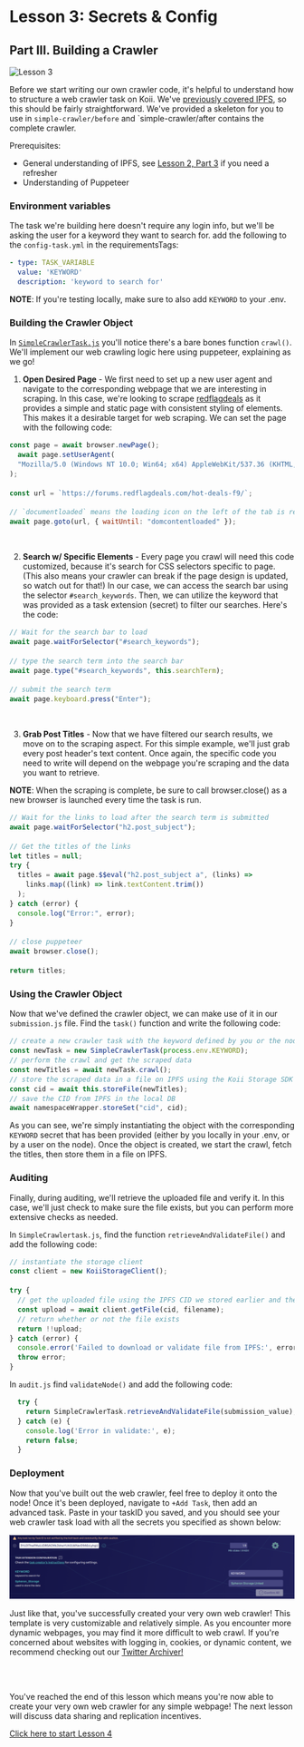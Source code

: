 # Lesson 3: Secrets & Config

## Part III. Building a Crawler

![Lesson 3](https://github.com/koii-network/ezsandbox/assets/66934242/5cc14e75-0c0a-4625-b809-dc12af7d49a1)

Before we start writing our own crawler code, it's helpful to understand how to structure a web crawler task on Koii. We've [previously covered IPFS](../Lesson%202/PartIII.md), so this should be fairly straightforward. We've provided a skeleton for you to use in `simple-crawler/before` and `simple-crawler/after contains the complete crawler.

Prerequisites:

- General understanding of IPFS, see [Lesson 2, Part 3](../Lesson%202/PartIII.md) if you need a refresher
- Understanding of Puppeteer

### Environment variables

The task we're building here doesn't require any login info, but we'll be asking the user for a keyword they want to search for. add the following to the `config-task.yml` in the requirementsTags:

```yaml
- type: TASK_VARIABLE
  value: 'KEYWORD'
  description: 'keyword to search for'
```

**NOTE**: If you're testing locally, make sure to also add `KEYWORD` to your .env.

### Building the Crawler Object

In [`SimpleCrawlerTask.js`](./simple-crawler/before/crawler/SimpleCrawlerTask.js) you'll notice there's a bare bones function `crawl()`. We'll implement our web crawling logic here using puppeteer, explaining as we go!

1. **Open Desired Page** - We first need to set up a new user agent and navigate to the corresponding webpage that we are interesting in scraping. In this case, we're looking to scrape [redflagdeals](https://forums.redflagdeals.com/hot-deals-f9/`) as it provides a simple and static page with consistent styling of elements. This makes it a desirable target for web scraping. We can set the page with the following code:

```javascript
const page = await browser.newPage();
  await page.setUserAgent(
  "Mozilla/5.0 (Windows NT 10.0; Win64; x64) AppleWebKit/537.36 (KHTML, like Gecko) Chrome/87.0.4280.88 Safari/537.36"
);

const url = `https://forums.redflagdeals.com/hot-deals-f9/`;

// `documentloaded` means the loading icon on the left of the tab is resolved
await page.goto(url, { waitUntil: "domcontentloaded" });
```

<br>

2. **Search w/ Specific Elements** - Every page you crawl will need this code customized, because it's search for CSS selectors specific to page. (This also means your crawler can break if the page design is updated, so watch out for that!) In our case, we can access the search bar using the selector `#search_keywords`. Then, we can utilize the keyword that was provided as a task extension (secret) to filter our searches. Here's the code:

```javascript
// Wait for the search bar to load
await page.waitForSelector("#search_keywords");

// type the search term into the search bar
await page.type("#search_keywords", this.searchTerm);

// submit the search term
await page.keyboard.press("Enter");
```

<br>

3. **Grab Post Titles** - Now that we have filtered our search results, we move on to the scraping aspect. For this simple example, we'll just grab every post header's text content. Once again, the specific code you need to write will depend on the webpage you're scraping and the data you want to retrieve.

**NOTE**: When the scraping is complete, be sure to call browser.close() as a new browser is launched every time the task is run.

```javascript
// Wait for the links to load after the search term is submitted
await page.waitForSelector("h2.post_subject");

// Get the titles of the links
let titles = null;
try {
  titles = await page.$$eval("h2.post_subject a", (links) =>
    links.map((link) => link.textContent.trim())
  );
} catch (error) {
  console.log("Error:", error);
}

// close puppeteer
await browser.close();

return titles;
```

### Using the Crawler Object

Now that we've defined the crawler object, we can make use of it in our `submission.js` file. Find the `task()` function and write the following code:

```javascript
// create a new crawler task with the keyword defined by you or the node user
const newTask = new SimpleCrawlerTask(process.env.KEYWORD);
// perform the crawl and get the scraped data
const newTitles = await newTask.crawl();
// store the scraped data in a file on IPFS using the Koii Storage SDK
const cid = await this.storeFile(newTitles);
// save the CID from IPFS in the local DB
await namespaceWrapper.storeSet("cid", cid);
```

As you can see, we're simply instantiating the object with the corresponding `KEYWORD` secret that has been provided (either by you locally in your .env, or by a user on the node). Once the object is created, we start the crawl, fetch the titles, then store them in a file on IPFS.

### Auditing

Finally, during auditing, we'll retrieve the uploaded file and verify it. In this case, we'll just check to make sure the file exists, but you can perform more extensive checks as needed.

In `SimpleCrawlertask.js`, find the function `retrieveAndValidateFile()` and add the following code:

```javascript
// instantiate the storage client
const client = new KoiiStorageClient();

try {
  // get the uploaded file using the IPFS CID we stored earlier and the filename (in this case, `dealsData.json`)
  const upload = await client.getFile(cid, filename);
  // return whether or not the file exists
  return !!upload;
} catch (error) {
  console.error('Failed to download or validate file from IPFS:', error);
  throw error;
}
```

In `audit.js` find `validateNode()` and add the following code:

```javascript
  try {
    return SimpleCrawlerTask.retrieveAndValidateFile(submission_value);
  } catch (e) {
    console.log('Error in validate:', e);
    return false;
  }
```

### Deployment

Now that you've built out the web crawler, feel free to deploy it onto the node! Once it's been deployed, navigate to `+Add Task`, then add an advanced task. Paste in your taskID you saved, and you should see your web crawler task load with all the secrets you specified as shown below:

![simple-crawler task](./imgs/simple-crawler.png)

Just like that, you've successfully created your very own web crawler! This template is very customizable and relatively simple. As you encounter more dynamic webpages, you may find it more difficult to web crawl. If you're concerned about websites with logging in, cookies, or dynamic content, we recommend checking out our [Twitter Archiver!](https://github.com/koii-network/task-X)

<br>
<br>

You've reached the end of this lesson which means you're now able to create your very own web crawler for any simple webpage! The next lesson will discuss data sharing and replication incentives.

[Click here to start Lesson 4](../Lesson%204//README.md)
